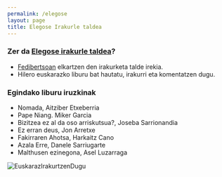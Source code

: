 ```yaml
---
permalink: /elegose
layout: page
title: Elegose Irakurle taldea
---
```

### Zer da [Elegose irakurle taldea](https://laborategia.eus/mastodon-irakurketa-taldea/)?
- [Fedibertsoan](https://eu.wikipedia.org/wiki/Fedibertso) elkartzen den irakurketa talde irekia.
- Hilero euskarazko liburu bat hautatu, irakurri eta komentatzen dugu.

### Egindako liburu iruzkinak

- Nomada, Aitziber Etxeberria
- Pape Niang. Miker Garcia
- Bizitzea ez al da oso arriskutsua?, Joseba Sarrionandia
- Ez erran deus, Jon Arretxe
- Fakirraren Ahotsa, Harkaitz Cano
- Azala Erre, Danele Sarriugarte
- Malthusen ezinegona, Asel Luzarraga 


![EuskarazIrakurtzenDugu](https://laborategia.eus/wp-content/uploads/2019/01/irakurketataldea.png)

